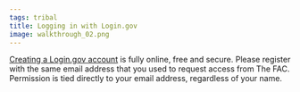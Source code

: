 ```yaml
---
tags: tribal
title: Logging in with Login.gov
image: walkthrough_02.png
---
```


[Creating a Login.gov account](https://login.gov/create-an-account/) is fully online, free and secure. Please register with the same email address that you used to request access from The FAC. Permission is tied directly to your email address, regardless of your name.

